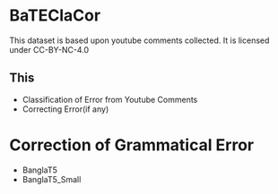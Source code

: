 # BaTEClaCor
This dataset is based upon youtube comments collected. It is licensed under CC-BY-NC-4.0
## This 
+ Classification of Error from Youtube Comments
+ Correcting Error(if any)


# Correction of Grammatical Error
+ BanglaT5
+ BanglaT5_Small
